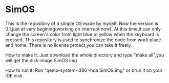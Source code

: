 # SimOS
This is the repository of a simple OS made by myself.
Now the version is 0.1,just at very begining(working on interrupt now).
At this time,it can only change the screen's color from light blue to yellow when the keyboard is pressed.
This repository is used to synchronize the code from work place and home.
There is no license protect,you can take it freely.

How to make it:
Just download the whole directory and type "make all",you will get the disk image SimOS.img

How to run it:
Run "qemu-system-i386 -hda SimOS.img" or brun it on your IDE disk.
